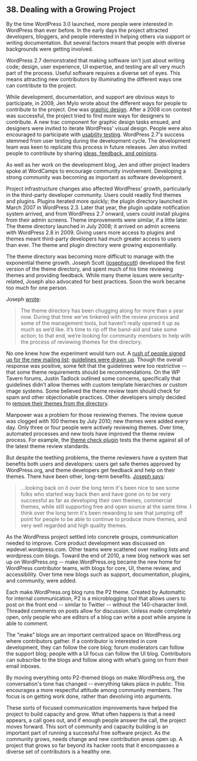 ## 38. Dealing with a Growing Project

By the time WordPress 3.0 launched, more people were interested in WordPress than ever before. In the early days the project attracted developers, bloggers, and people interested in helping others via support or writing documentation. But several factors meant that people with diverse backgrounds were getting involved.

WordPress 2.7 demonstrated that making software isn't just about writing code; design, user experience, UI expertise, and testing are all very much part of the process. Useful software requires a diverse set of eyes. This means attracting new contributors by illuminating the different ways one can contribute to the project.

While development, documentation, and support are obvious ways to participate, in 2009, Jen Mylo wrote about the different ways for people to contribute to the project. One was <a href="https://wordpress.org/news/2009/04/contributing-to-wordpress-part-ii-graphic-design/">graphic design</a>. After a 2008 icon contest was successful, the project tried to find more ways for designers to contribute. A new trac component for graphic design tasks ensued, and designers were invited to iterate WordPress' visual design. People were also encouraged to participate with <a href="https://wordpress.org/news/2009/05/testing-opps/">usability testing</a>. WordPress 2.7's success stemmed from user testing during the development cycle. The development team was keen to replicate this process in future releases. Jen also invited people to contribute by sharing <a href="https://wordpress.org/news/2009/05/ideas/">ideas, feedback, and opinions</a>. 

As well as her work on the development blog, Jen and other project leaders spoke at WordCamps to encourage community involvement. Developing a strong community was becoming as important as software development.

Project infrastructure changes also affected WordPress’ growth, particularly in the third-party developer community. Users could readily find themes and plugins. Plugins iterated more quickly; the plugin directory launched in March 2007 in WordPress 2.3. Later that year, the plugin update notification system arrived, and from WordPress 2.7 onward, users could install plugins from their admin screens. Theme improvements were similar, if a little later. The theme directory launched in July 2008; it arrived on admin screens with WordPress 2.8 in 2009. Giving users more access to plugins and themes meant third-party developers had much greater access to users than ever. The theme and plugin directory were growing exponentially.

The theme directory was becoming more difficult to manage with the exponential theme growth. Joseph Scott (<a href="https://profiles.wordpress.org/josephscott">josephscott</a>) developed the first version of the theme directory, and spent much of his time reviewing themes and providing feedback. While many theme issues were security-related, Joseph also advocated for best practices. Soon the work became too much for one person. 

Joseph <a href="https://wordpress.org/news/2010/06/expanding-the-theme-review-experiment/">wrote</a>:	

<blockquote>The theme directory has been chugging along for more than a year now. During that time we’ve tinkered with the review process and some of the management tools, but haven’t really opened it up as much as we’d like. It’s time to rip off the band-aid and take some action; to that end, we’re looking for community members to help with the process of reviewing themes for the directory.</blockquote>

No one knew how the experiment would turn out. A <a href="http://lists.wordpress.org/pipermail/theme-reviewers/2010-June/">rush of people signed up for the new mailing list</a>; <a href="http://codex.wordpress.org/index.php?title=Theme_Review&amp;oldid=91889">guidelines were drawn up</a>. Though the overall response was positive, some felt that the guidelines were too restrictive -- that some theme requirements should be recommendations. On the WP Tavern forums, Justin Tadlock outlined some concerns, specifically that guidelines didn’t allow themes with custom template hierarchies or custom image systems. Some believed the theme review team should check for spam and other objectionable practices. Other developers simply decided to <a href="http://quirm.net/2010/08/27/retiring-themes/">remove their themes from the directory</a>.	

Manpower was a problem for those reviewing themes. The review queue was clogged with 100 themes by July 2010; new themes were added every day. Only three or four people were actively reviewing themes. Over time, automated processes and new tools have improved the theme review process. For example, the <a href="https://wordpress.org/plugins/theme-check/">theme check plugin</a> tests the theme against all of the latest theme review standards.	

But despite the teething problems, the theme reviewers have a system that benefits both users and developers: users get safe themes approved by WordPress.org, and theme developers get feedback and help on their themes. There have been other, long-term benefits. <a href="http://archive.wordpress.org/interviews/2014_05_27_Scott.html#L66">Joseph says</a>:

<blockquote>...looking back on it over the long term it's been nice to see some folks who started way back then and have gone on to be very successful as far as developing their own themes, commercial themes, while still supporting free and open source at the same time. I think over the long term it's been rewarding to see that jumping off point for people to be able to continue to produce more themes, and very well regarded and high quality themes.</blockquote>

As the WordPress project settled into concrete groups, communication needed to improve. Core product development was discussed on wpdevel.wordpress.com. Other teams were scattered over mailing lists and wordpress.com blogs. Toward the end of 2010, a new blog network was set up on WordPress.org -- make.WordPress.org became the new home for WordPress contributor teams, with blogs for core, UI, theme review, and accessibility. Over time new blogs such as support, documentation, plugins, and community, were added.

Each make.WordPress.org blog runs the P2 theme. Created by Automattic for internal communication, P2 is a microblogging tool that allows users to post on the front end -- similar to Twitter -- without the 140-character limit. Threaded comments on posts allow for discussion. Unless made completely open, only people who are editors of a blog can write a post while anyone is able to comment. 	

The "make" blogs are an important centralized space on WordPress.org where contributors gather. If a contributor is interested in core development, they can follow the core blog; forum moderators can follow the support blog; people with a UI focus can follow the UI blog. Contributors can subscribe to the blogs and follow along with what’s going on from their email inboxes. 

By moving everything onto P2-themed blogs on make.WordPress.org, the conversation's tone has changed -- everything takes place in public. This encourages a more respectful attitude among community members. The focus is on getting work done, rather than devolving into arguments.

These sorts of focused communication improvements have helped the project to build capacity and grow. What often happens is that a need appears, a call goes out, and if enough people answer the call, the project moves forward.  This sort of community and capacity building is an important part of running a successful free software project. As the community grows, needs change and new contribution areas open up. A project that grows so far beyond its hacker roots that it encompasses a diverse set of contributors is a healthy one.

